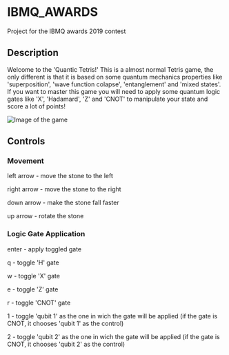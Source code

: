 # IBMQ_AWARDS
Project for the IBMQ awards 2019 contest

## Description

Welcome to the 'Quantic Tetris!' This is a almost normal Tetris game, the only different is that it is based on some quantum mechanics properties like  'superposition', 'wave function colapse', 'entanglement' and 'mixed states'. If you want to master this game you will need to apply some quantum logic gates like 'X', 'Hadamard', 'Z' and 'CNOT' to manipulate your state and score a lot of points!

![Image of the game](https://octodex.github.com/images/yaktocat.png)

## Controls
### Movement
left arrow - move the stone to the left

right arrow - move the stone to the right

down arrow - make the stone fall faster

up arrow - rotate the stone 

### Logic Gate Application
enter - apply toggled gate

q - toggle 'H' gate

w - toggle 'X' gate

e - toggle 'Z' gate

r - toggle 'CNOT' gate

1 - toggle 'qubit 1' as the one in wich the gate will be applied (if the gate is CNOT, it chooses 'qubit 1' as the control)

2 - toggle 'qubit 2' as the one in wich the gate will be applied (if the gate is CNOT, it chooses 'qubit 2' as the control)
